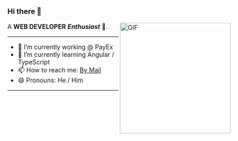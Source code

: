 ### Hi there 👋

<img align="right" height="250" alt="GIF" src="https://i.pinimg.com/originals/e4/26/70/e426702edf874b181aced1e2fa5c6cde.gif" />

<!--
**siifux/siifux** is a ✨ _special_ ✨ repository because its `README.md` (this file) appears on your GitHub profile.
-->

A **WEB DEVELOPER** ***Enthusiast*** 🚀.

----

- 🔭 I’m currently working @ PayEx
- 🌱 I’m currently learning Angular / TypeScript
- 📫 How to reach me: [By Mail](mailto:sindrefuru@hotmail.no?subject=[GitHub]%20Visitor)
- 😄 Pronouns: He / Him

----
